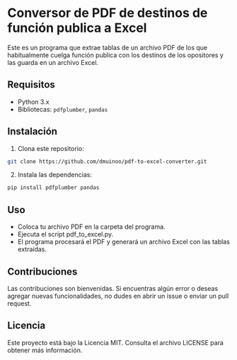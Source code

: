 # Conversor de PDF de destinos de función publica a Excel

Este es un programa que extrae tablas de un archivo PDF de los que habitualmente cuelga función publica con los destinos de los opositores y las guarda en un archivo Excel.

## Requisitos

- Python 3.x
- Bibliotecas: `pdfplumber`, `pandas`

## Instalación

1. Clona este repositorio:
```bash
git clone https://github.com/dmuinoo/pdf-to-excel-converter.git
```


2. Instala las dependencias:
```bash
pip install pdfplumber pandas
```
## Uso
- Coloca tu archivo PDF en la carpeta del programa.
- Ejecuta el script pdf_to_excel.py.
- El programa procesará el PDF y generará un archivo Excel con las tablas extraídas.
## Contribuciones
Las contribuciones son bienvenidas. Si encuentras algún error o deseas agregar nuevas funcionalidades, no dudes en abrir un issue o enviar un pull request.

## Licencia
Este proyecto está bajo la Licencia MIT. Consulta el archivo LICENSE para obtener más información.

